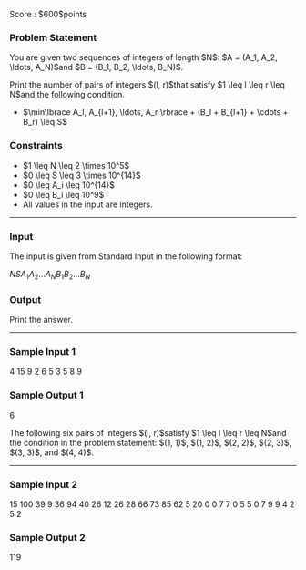 
<div>

<span>

<span>

<p>
Score : $600$points
</p>

<div>

<section>

### **Problem Statement**

<p>
You are given two sequences of integers of length $N$: $A = (A_1, A_2, \ldots, A_N)$and $B = (B_1, B_2, \ldots, B_N)$.
</p>

<p>
Print the number of pairs of integers $(l, r)$that satisfy $1 \leq l \leq r \leq N$and the following condition.
</p>

<ul>

<li>
$\min\lbrace A_l, A_{l+1}, \ldots, A_r \rbrace + (B_l + B_{l+1} + \cdots + B_r) \leq S$
</li>

</ul>

</section>

</div>

<div>

<section>

### **Constraints**

<ul>

<li>
$1 \leq N \leq 2 \times 10^5$
</li>

<li>
$0 \leq S \leq 3 \times 10^{14}$
</li>

<li>
$0 \leq A_i \leq 10^{14}$
</li>

<li>
$0 \leq B_i \leq 10^9$
</li>

<li>
All values in the input are integers.
</li>

</ul>

</section>

</div>

---

<div>

<div>

<section>

### **Input**

<p>
The input is given from Standard Input in the following format:
</p>

<div>

$N$$S$$A_1$$A_2$$\ldots$$A_N$$B_1$$B_2$$\ldots$$B_N$
</div>

</section>

</div>

<div>

<section>

### **Output**

<p>
Print the answer.
</p>

</section>

</div>

</div>

---

<div>

<section>

### **Sample Input 1**

<div>

4 15
9 2 6 5
3 5 8 9

</div>

</section>

</div>

<div>

<section>

### **Sample Output 1**

<div>

6

</div>

<p>
The following six pairs of integers $(l, r)$satisfy $1 \leq l \leq r \leq N$and the condition in the problem statement: $(1, 1)$, $(1, 2)$, $(2, 2)$, $(2, 3)$, $(3, 3)$, and $(4, 4)$.
</p>

</section>

</div>

---

<div>

<section>

### **Sample Input 2**

<div>

15 100
39 9 36 94 40 26 12 26 28 66 73 85 62 5 20
0 0 7 7 0 5 5 0 7 9 9 4 2 5 2

</div>

</section>

</div>

<div>

<section>

### **Sample Output 2**

<div>

119

</div>

</section>

</div>

</span>

</span>

</div>
